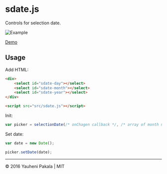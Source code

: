 # sdate.js
Controls for selection date.

![Example](https://dl.dropboxusercontent.com/u/30506652/github/sdate.png)

[Demo](https://wcoder.github.io/life-calendar/)

## Usage

Add HTML:
```html
<div>
	<select id="sdate-day"></select>
	<select id="sdate-month"></select>
	<select id="sdate-year"></select>
</div>
```

```html
<script src="src/sdate.js"></script>
```

Init:
```js
var picker = selectionDate(/* onChagen callback */, /* array of month names */);
```

Set date:
```js
var date = new Date();

picker.setDate(date);
```


---
&copy; 2016 Yauheni Pakala | MIT

